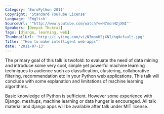 ```yaml
---
Category: 'EuroPython 2011'
Copyright: 'Standard YouTube License'
Language: 'English'
SourceUrl: '"http://www.youtube.com/watch?v=N7monH2jXNI"'
Speakers: [Deepak Thukral]
Tags: [django, learning, web]
ThumbnailUrl: 'http://i.ytimg.com/vi/N7monH2jXNI/hqdefault.jpg'
Title: '"How to make intelligent web-apps"'
date: '2011-07-13'
---
```

The primary goal of this talk is twofold: to evaluate the need of data mining
and introduce some very cool, simple yet powerful machine learning techniques
to audience such as classification, clustering, collaborative filtering,
recommendation etc in your Python web applications. This talk will conclude
with some explanation and limitations of machine learning algorithms.

Basic knowledge of Python is sufficient. However some experience with Django,
meshups, machine learning or data hunger is encouraged. All talk material and
django apps will be available after talk under MIT license.

